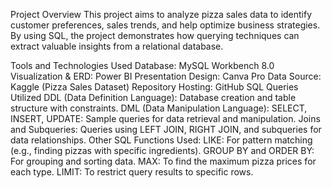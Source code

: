 Project Overview
This project aims to analyze pizza sales data to identify customer preferences, sales trends, and help optimize business strategies. By using SQL, the project demonstrates how querying techniques can extract valuable insights from a relational database.

Tools and Technologies Used
Database: MySQL Workbench 8.0
Visualization & ERD: Power BI
Presentation Design: Canva Pro
Data Source: Kaggle (Pizza Sales Dataset)
Repository Hosting: GitHub
SQL Queries Utilized
DDL (Data Definition Language):
Database creation and table structure with constraints.
DML (Data Manipulation Language):
SELECT, INSERT, UPDATE: Sample queries for data retrieval and manipulation.
Joins and Subqueries:
Queries using LEFT JOIN, RIGHT JOIN, and subqueries for data relationships.
Other SQL Functions Used:
LIKE: For pattern matching (e.g., finding pizzas with specific ingredients).
GROUP BY and ORDER BY: For grouping and sorting data.
MAX: To find the maximum pizza prices for each type.
LIMIT: To restrict query results to specific rows.
